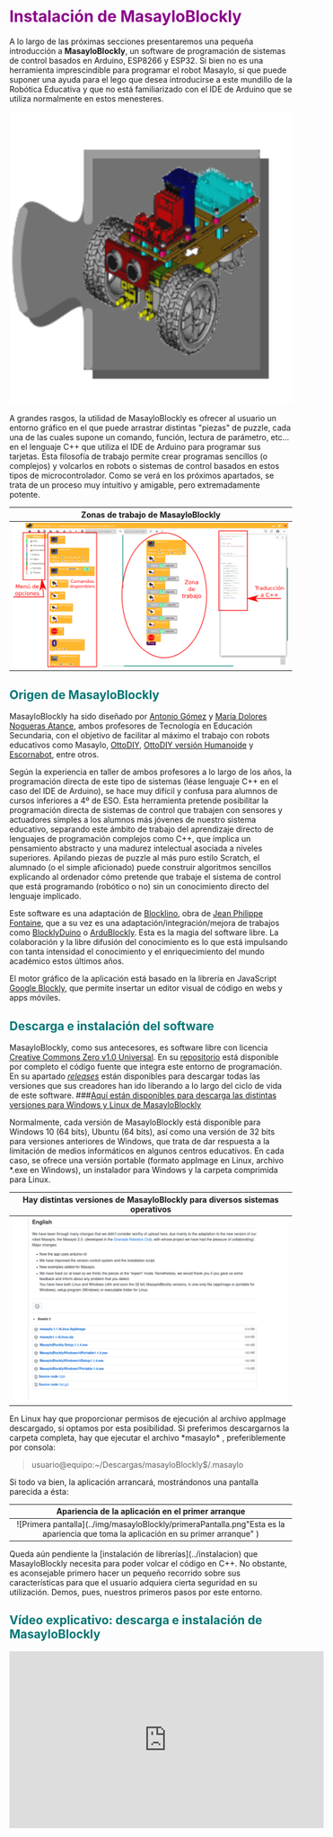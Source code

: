 # <FONT COLOR=#8B008B>Instalación de MasayloBlockly</font>

A lo largo de las próximas secciones presentaremos una pequeña introducción a **MasayloBlockly**, un software de programación de sistemas de control basados en Arduino, ESP8266 y ESP32. Si bien no es una herramienta imprescindible para programar el robot Masaylo, sí que puede suponer una ayuda para el lego que desea introducirse a este mundillo de la Robótica Educativa y que no está familiarizado con el IDE de Arduino que se utiliza normalmente en estos menesteres.

<center>


 ![Logo de MasayloBlockly](../img/masayloBlockly/logo.png) 

</center>

A grandes rasgos, la utilidad de MasayloBlockly es ofrecer al usuario un entorno gráfico en el que puede arrastrar distintas "piezas" de puzzle, cada una de las cuales supone un comando, función, lectura de parámetro, etc... en el lenguaje C++ que utiliza el IDE de Arduino para programar sus tarjetas. Esta filosofía de trabajo permite crear programas sencillos (o complejos) y volcarlos en robots o sistemas de control basados en estos tipos de microcontrolador. Como se verá en los próximos apartados, se trata de un proceso muy intuitivo y amigable, pero extremadamente potente.
<center>

| Zonas de trabajo de MasayloBlockly|
|:-:|
| ![Zonas de trabajo de MasayloBlockly](../../img/masayloBlockly/primerVistazo.png) |

</center>


## <FONT COLOR=#007575>**Origen de MasayloBlockly**</font>

MasayloBlockly ha sido diseñado por [Antonio Gómez](https://twitter.com/antoniotecnocr) y [María Dolores Nogueras Atance](https://casadelaciencia.es/equipo/), ambos profesores de Tecnología en Educación Secundaria, con el objetivo de facilitar al máximo el trabajo con robots educativos como Masaylo, [OttoDIY](https://wikifactory.com/+OttoDIY/otto-diy/files), [OttoDIY versión Humanoide](https://wikifactory.com/+OttoDIY/humanoid/files) y [Escornabot](https://escornabot.com/es/index), entre otros.

Según la experiencia en taller de ambos profesores a lo largo de los años, la programación directa de este tipo de sistemas (léase lenguaje C++ en el caso del IDE de Arduino), se hace muy difícil y confusa para alumnos de cursos inferiores a 4º de ESO. Esta herramienta pretende posibilitar la programación directa de sistemas de control que trabajen con sensores y actuadores simples a los alumnos más jóvenes de nuestro sistema educativo, separando este ámbito de trabajo del aprendizaje directo de lenguajes de programación complejos como C++, que implica un pensamiento abstracto y una madurez intelectual asociada a niveles superiores.
Apilando piezas de puzzle al más puro estilo Scratch, el alumnado (o el simple aficionado) puede construir algoritmos sencillos explicando al ordenador cómo pretende que trabaje el sistema de control que está programando (robótico o no) sin un conocimiento directo del lenguaje implicado.

Este software es una adaptación de [Blocklino](https://github.com/fontainejp/blocklino), obra de [Jean Philippe Fontaine](https://github.com/fontainejp), que a su vez es una adaptación/integración/mejora de trabajos como [BlocklyDuino](https://github.com/BlocklyDuino/BlocklyDuino) o [ArduBlockly](https://github.com/carlosperate/ardublockly). Esta es la magia del software libre. La colaboración y la libre difusión del conocimiento es lo que está impulsando con tanta intensidad el conocimiento y el enriquecimiento del mundo académico estos últimos años.

El motor gráfico de la aplicación está basado en la librería en JavaScript [Google Blockly](https://github.com/google/blockly), que permite insertar un editor visual de código en webs y apps móviles.

## <FONT COLOR=#007575>**Descarga e instalación del software**</font>

MasayloBlockly, como sus antecesores, es software libre con licencia [Creative Commons Zero v1.0 Universal](https://github.com/agomezgar/masayloBlockly/blob/master/LICENSE.md). En su [repositorio](https://github.com/agomezgar/masayloBlockly) está disponible por completo el código fuente que integra este entorno de programación. En su apartado [*releases*](https://github.com/agomezgar/masayloBlockly/releases) están disponibles para descargar todas las versiones que sus creadores han ido liberando a lo largo del ciclo de vida de este software.
###[Aquí están disponibles para descarga las distintas versiones para Windows y Linux de MasayloBlockly](https://github.com/agomezgar/masayloBlockly/releases)

Normalmente, cada versión de MasayloBlockly está disponible para Windows 10 (64 bits), Ubuntu (64 bits), así como una versión de 32 bits para versiones anteriores de Windows, que trata de dar respuesta a la limitación de medios informáticos en algunos centros educativos. En cada caso, se ofrece una versión portable (formato appImage en Linux, archivo *.exe en Windows), un instalador para Windows y la carpeta comprimida para Linux.

<center>

| Hay distintas versiones de MasayloBlockly para diversos sistemas operativos |
|:-:|
| ![Versiones de MasayloBlockly](../img/masayloBlockly/instalacion1.png "Hay distintas versiones de MasayloBlockly disponibles para descargar") |

</center>
En Linux hay que proporcionar permisos de ejecución al archivo appImage descargado, si optamos por esta posibilidad. Si preferimos descargarnos la carpeta completa, hay que ejecutar el archivo *masaylo* , preferiblemente por consola:

> usuario@equipo:~/Descargas/masayloBlockly$/.masaylo

Si todo va bien, la aplicación arrancará, mostrándonos una pantalla parecida a ésta:
<center>

| Apariencia de la aplicación en el primer arranque |
|:-:|
| ![Primera pantalla](../img/masayloBlockly/primeraPantalla.png"Esta es la apariencia que toma la aplicación en su primer arranque" ) |

</center>
Queda aún pendiente la [instalación de librerías](../instalacion) que MasayloBlockly necesita para poder volcar el código en C++. No obstante, es aconsejable primero hacer un pequeño recorrido sobre sus características para que el usuario adquiera cierta seguridad en su utilización. Demos, pues, nuestros primeros pasos por este entorno.

## <FONT COLOR=#007575>**Vídeo explicativo: descarga e instalación de MasayloBlockly**</font>

<center>

<iframe width="560" height="315" src="https://www.youtube.com/embed/XZpgklcsbIM" title="YouTube video player" frameborder="0" allow="accelerometer; autoplay; clipboard-write; encrypted-media; gyroscope; picture-in-picture" allowfullscreen></iframe>

</center>